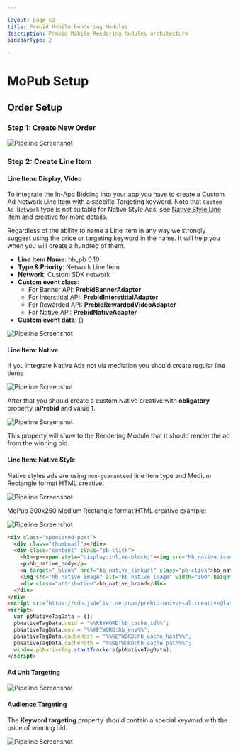 ```yaml
---

layout: page_v2
title: Prebid Mobile Rendering Modules
description: Prebid Mobile Rendering Modules architecture
sidebarType: 2

---
```


# MoPub Setup
 
## Order Setup

### Step 1: Create New Order

 <img src="/assets/images/prebid-mobile/modules/rendering/order-mopub-create.png" alt="Pipeline Screenshot" align="center">
 
### Step 2: Create Line Item
 
#### Line Item: Display, Video

To integrate the In-App Bidding into your app you have to create a Custom Ad Network Line Item with a specific Targeting keyword. Note that `Custom Ad Network` type is not suitable for Native Style Ads, see [Native Style Line Item and creative](#line-item-native) for more details.

Regardless of the ability to name a Line Item in any way we strongly suggest using the price or targeting keyword in the name. It will help you when you will create a hundred of them.

- **Line Item Name**: hb_pb 0.10
- **Type & Priority**: Network Line Item
- **Network**: Custom SDK network
- **Custom event class**: 
    - For Banner API: **PrebidBannerAdapter**
    - For Interstitial API: **PrebidInterstitialAdapter**
    - For Rewarded API: **PrebidRewardedVideoAdapter**
    - For Native API: **PrebidNativeAdapter**
- **Custom event data**: {}

<img src="/assets/images/prebid-mobile/modules/rendering/order-mopub-li-type.png" alt="Pipeline Screenshot" align="center">

#### Line Item: Native

If you integrate Native Ads not via mediation you should create regular line tiems

<img src="/assets/images/prebid-mobile/modules/rendering/order-mopub-order-native.png" alt="Pipeline Screenshot" align="center">

After that you should create a custom Native creative with **obligatory** property **isPrebid** and value **1**.

<img src="/assets/images/prebid-mobile/modules/rendering/order-mopub-creative-native.png" alt="Pipeline Screenshot" align="center">

This property will show to the Rendering Module that it should render the ad from the winning bid.

#### Line Item: Native Style

Native styles ads are using `non-guaranteed` line item type and Medium Rectangle format HTML creative.

<img src="/assets/images/prebid-mobile/modules/rendering/order-mopub-native-ad-li.png" alt="Pipeline Screenshot" align="center">

MoPub 300x250 Medium Rectangle format HTML creative example:

<img src="/assets/images/prebid-mobile/modules/rendering/order-mopub-native-ad-creative.png" alt="Pipeline Screenshot" align="center">

``` html
<div class="sponsored-post">
  <div class="thumbnail"></div>
  <div class="content" class="pb-click">
	<h2><p><span style="display:inline-block;"><img src="hb_native_icon" alt="hb_native_icon" width="40" height="40"></span> hb_native_title</p></h2>
	<p>hb_native_body</p>
	<a target="_blank" href="hb_native_linkurl" class="pb-click">hb_native_cta</a>
	<img src="hb_native_image" alt="hb_native_image" width="300" height="50">
	<div class="attribution">hb_native_brand</div>
  </div>
</div>
<script src="https://cdn.jsdelivr.net/npm/prebid-universal-creative@latest/dist/native-trk.js"></script>
<script>
  var pbNativeTagData = {};
  pbNativeTagData.uuid = "%%KEYWORD:hb_cache_id%%";
  pbNativeTagData.env = "%%KEYWORD:hb_env%%";
  pbNativeTagData.cacheHost = "%%KEYWORD:hb_cache_host%%";
  pbNativeTagData.cachePath = "%%KEYWORD:hb_cache_path%%";
  window.pbNativeTag.startTrackers(pbNativeTagData);
</script>
```
 
#### Ad Unit Targeting

<img src="/assets/images/prebid-mobile/modules/rendering/order-mopub-li-ad-unit.png" alt="Pipeline Screenshot" align="center">

#### Audience Targeting

The **Keyword targeting** property should contain a special keyword with the price of winning bid.

<img src="/assets/images/prebid-mobile/modules/rendering/order-mopub-li-audience.png" alt="Pipeline Screenshot" align="center">


